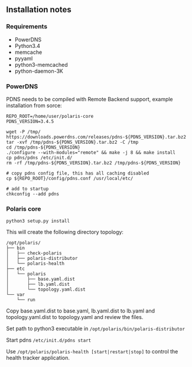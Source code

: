 ## Installation notes

### Requirements

- PowerDNS
- Python3.4
- memcache
- pyyaml
- python3-memcached
- python-daemon-3K

### PowerDNS

PDNS needs to be compiled with Remote Backend support, example installation from sorce:

```shell
REPO_ROOT=/home/user/polaris-core
PDNS_VERSION=3.4.5

wget -P /tmp/ https://downloads.powerdns.com/releases/pdns-${PDNS_VERSION}.tar.bz2
tar -xvf /tmp/pdns-${PDNS_VERSION}.tar.bz2 -C /tmp
cd /tmp/pdns-${PDNS_VERSION}
./configure --with-modules="remote" && make -j 8 && make install
cp pdns/pdns /etc/init.d/ 
rm -rf /tmp/pdns-${PDNS_VERSION}.tar.bz2 /tmp/pdns-${PDNS_VERSION}

# copy pdns config file, this has all caching disabled
cp ${REPO_ROOT}/config/pdns.conf /usr/local/etc/

# add to startup
chkconfig --add pdns
```

### Polaris core

```
python3 setup.py install
```

This will create the following directory topology:

```
/opt/polaris/
├── bin
│   ├── check-polaris
│   ├── polaris-distributor
│   └── polaris-health
├── etc
│   └── polaris
│       ├── base.yaml.dist
│       ├── lb.yaml.dist
│       └── topology.yaml.dist
└── var
    └── run
```

Copy base.yaml.dist to base.yaml, lb.yaml.dist to lb.yaml and topology.yaml.dist to topology.yaml and review the files.

Set path to python3 executable in `/opt/polaris/bin/polaris-distributor`

Start pdns `/etc/init.d/pdns start`

Use `/opt/polaris/polaris-health [start|restart|stop]` to control the health tracker application.



